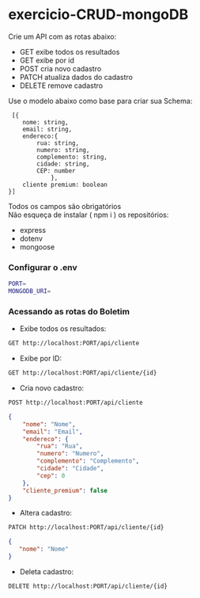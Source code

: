 # exercicio-CRUD-mongoDB

Crie um API com as rotas abaixo:  
 * GET exibe todos os resultados  
 * GET exibe por id  
 * POST cria novo cadastro  
 * PATCH atualiza dados do cadastro  
 * DELETE remove cadastro  

Use o modelo abaixo como base para criar sua Schema:  
```
 [{  
    nome: string,  
    email: string,  
    endereco:{  
        rua: string,  
        numero: string,  
        complemento: string,  
        cidade: string,  
        CEP: number  
            },  
    cliente premium: boolean  
}]  
```
Todos os campos são obrigatórios  
Não esqueça de instalar ( npm i ) os repositórios:
 * express
 * dotenv
 * mongoose

### Configurar o .env
```sh
PORT=
MONGODB_URI=
```

### Acessando as rotas do Boletim

- Exibe todos os resultados:
```sh
GET http://localhost:PORT/api/cliente
```

- Exibe por ID:
```sh
GET http://localhost:PORT/api/cliente/{id}
```

- Cria novo cadastro:
```sh
POST http://localhost:PORT/api/cliente
```
```json
{
	"nome": "Nome",
	"email": "Email",
	"endereco": {
		"rua": "Rua",
		"numero": "Numero",
        "complemento": "Complemento",
		"cidade": "Cidade",
		"cep": 0
	},
	"cliente_premium": false
}
```

- Altera cadastro:
```sh
PATCH http://localhost:PORT/api/cliente/{id}
```
```json
{
   "nome": "Nome"
}
```

- Deleta cadastro:
```sh
DELETE http://localhost:PORT/api/cliente/{id}
```

